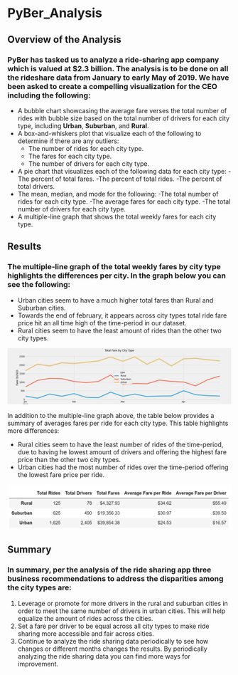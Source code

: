 # PyBer_Analysis

## Overview of the Analysis
### PyBer has tasked us to analyze a ride-sharing app company which is valued at $2.3 billion. The analysis is to be done on all the rideshare data from January to early May of 2019. We have been asked to create a compelling visualization for the CEO including the following:

- A bubble chart showcasing the average fare verses the total number of rides with bubble size based on the total number of drivers for each city type, including **Urban**, **Suburban**, and **Rural**.
- A box-and-whiskers plot that visualize each of the following to determine if there are any outliers:
	- The number of rides for each city type.
	- The fares for each city type.
	- The number of drivers for each city type.
- A pie chart that visualizes each of the following data for each city type:
	-The percent of total fares.
	-The percent of total rides.
	-The percent of total drivers.
- The mean, median, and mode for the following:
	-The total number of rides for each city type.
	-The average fares for each city type.
	-The total number of drivers for each city type.
- A multiple-line graph that shows the total weekly fares for each city type.

## Results
### The multiple-line graph of the total weekly fares by city type highlights the differences per city. In the graph below you can see the following:

- Urban cities seem to have a much higher total fares than Rural and Suburban cities.
- Towards the end of february, it appears across city types total ride fare price hit an all time high of the time-period in our dataset. 
- Rural cities seem to have the least amount of rides than the other two city types.

![Pyber_fare_summary](https://github.com/mavalenz/PyBer_Analysis/blob/main/Analysis/PyBer_fare_summary.png)

In addition to the multiple-line graph above, the table below provides a summary of averages fares per ride for each city type. This table highlights more differences:

- Rural cities seem to have the least number of rides of the time-period, due to having he lowest amount of drivers and offering the highest fare price than the other two city types.
- Urban cities had the most number of rides over the time-period offering the lowest fare price per ride. 

![Pyber_data_summary](https://github.com/mavalenz/PyBer_Analysis/blob/main/Analysis/PyBer_data_summary.PNG)

## Summary
### In summary, per the analysis of the ride sharing app three business recommendations to address the disparities among the city types are:

1. Leverage or promote for more drivers in the rural and suburban cities in order to meet the same number of drivers in urban cities. This will help equalize the amount of rides across the cities. 
2. Set a fare per driver to be equal across all city types to make ride sharing more accessible and fair across cities.
3. Continue to analyze the ride sharing data periodically to see how changes or different months changes the results. By periodically analyzing the ride sharing data you can find more ways for improvement.